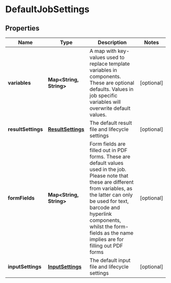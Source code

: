 
# DefaultJobSettings

## Properties
Name | Type | Description | Notes
------------ | ------------- | ------------- | -------------
**variables** | **Map&lt;String, String&gt;** | A map with key-values used to replace template variables in components. These are optional defaults. Values in job specific variables will overwrite default values. |  [optional]
**resultSettings** | [**ResultSettings**](ResultSettings.md) | The default result file and lifecycle settings |  [optional]
**formFields** | **Map&lt;String, String&gt;** | Form fields are filled out in PDF forms. These are default values used in the job. Please note that these are different from variables, as the latter can only be used for text, barcode and hyperlink components, whilst the form-fields as the name implies are for filling out PDF forms |  [optional]
**inputSettings** | [**InputSettings**](InputSettings.md) | The default input file and lifecycle settings |  [optional]



